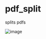 # pdf_split
splits pdfs

![image](https://github.com/classicfoo/pdf_split/assets/20607431/72cec9ba-e28f-4193-ae46-d6fe16e78205)
